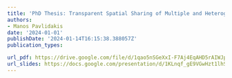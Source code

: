 ```yaml
---
title: 'PhD Thesis: Transparent Spatial Sharing of Multiple and Heterogeneous Accelerators'
authors:
- Manos Pavlidakis
date: '2024-01-01'
publishDate: '2024-01-14T16:15:38.388057Z'
publication_types:

url_pdf: https://drive.google.com/file/d/1qao5nSGeXxI-F7Aj4EqAHD5rAIWJp6Fr/view?usp=drive_link
url_slides: https://docs.google.com/presentation/d/1KLnqf_gE9VGwHzt1lhS8v6bqELlBHJ3B/edit?usp=drive_link&ouid=102965263330380145274&rtpof=true&sd=true
---
```

